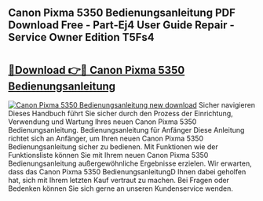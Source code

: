 ## Canon Pixma 5350 Bedienungsanleitung PDF Download Free - Part-Ej4 User Guide Repair - Service Owner Edition T5Fs4

# <h2><a href="http://df1u5nq.blite.top/?on=Canon+Pixma+5350+Bedienungsanleitung">🔗Download 👉🔴 Canon Pixma 5350 Bedienungsanleitung</a></h2>

[![Canon Pixma 5350 Bedienungsanleitung new download](https://i.imgur.com/lujVjoI.png)](http://df1u5nq.blite.top/?on=Canon+Pixma+5350+Bedienungsanleitung)
Sicher navigieren Dieses Handbuch führt Sie sicher durch den Prozess der Einrichtung, Verwendung und Wartung Ihres neuen Canon Pixma 5350 Bedienungsanleitung. Bedienungsanleitung für Anfänger Diese Anleitung richtet sich an Anfänger, um Ihren neuen Canon Pixma 5350 Bedienungsanleitung sicher zu bedienen. Mit Funktionen wie der Funktionsliste können Sie mit Ihrem neuen Canon Pixma 5350 Bedienungsanleitung außergewöhnliche Ergebnisse erzielen. Wir erwarten, dass das Canon Pixma 5350 BedienungsanleitungD Ihnen dabei geholfen hat, sich mit Ihrem letzten Kauf vertraut zu machen. Bei Fragen oder Bedenken können Sie sich gerne an unseren Kundenservice wenden.
